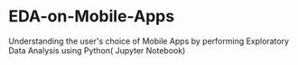 # EDA-on-Mobile-Apps
Understanding the user's choice of Mobile Apps by performing Exploratory Data Analysis using Python( Jupyter Notebook) 
